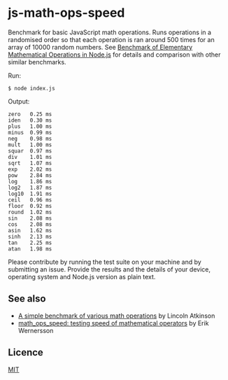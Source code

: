 # js-math-ops-speed

Benchmark for basic JavaScript math operations. Runs operations in a randomised order so that each operation is ran around 500 times for an array of 10000 random numbers. See [Benchmark of Elementary Mathematical Operations in Node.js](https://www.akselipalen.com/2021/01/13/benchmark-of-elementary-mathematical-operations-in-node-js/) for details and comparison with other similar benchmarks.

Run:

    $ node index.js

Output:

    zero   0.25 ms
    iden   0.30 ms
    plus   1.00 ms
    minus  0.99 ms
    neg    0.98 ms
    mult   1.00 ms
    squar  0.97 ms
    div    1.01 ms
    sqrt   1.07 ms
    exp    2.02 ms
    pow    2.84 ms
    log    1.86 ms
    log2   1.87 ms
    log10  1.91 ms
    ceil   0.96 ms
    floor  0.92 ms
    round  1.02 ms
    sin    2.08 ms
    cos    2.08 ms
    asin   1.62 ms
    sinh   2.13 ms
    tan    2.25 ms
    atan   1.98 ms

Please contribute by running the test suite on your machine and by submitting an issue. Provide the results and the details of your device, operating system and Node.js version as plain text.

## See also

- [A simple benchmark of various math operations](https://latkin.org/blog/2014/11/09/a-simple-benchmark-of-various-math-operations/) by Lincoln Atkinson
- [math_ops_speed: testing speed of mathematical operators](https://github.com/elgw/math_ops_speed) by Erik Wernersson

## Licence

[MIT](LICENSE)
